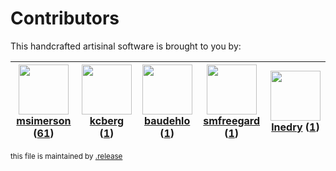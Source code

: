 # Contributors

This handcrafted artisinal software is brought to you by:

| <img height="80" src="https://avatars.githubusercontent.com/u/261635?v=4"><br><a href="https://github.com/msimerson">msimerson</a> (<a href="https://github.com/haraka/haraka-plugin-access/commits?author=msimerson">61</a>) | <img height="80" src="https://avatars.githubusercontent.com/u/1432035?v=4"><br><a href="https://github.com/kcberg">kcberg</a> (<a href="https://github.com/haraka/haraka-plugin-access/commits?author=kcberg">1</a>) | <img height="80" src="https://avatars.githubusercontent.com/u/662371?v=4"><br><a href="https://github.com/baudehlo">baudehlo</a> (<a href="https://github.com/haraka/haraka-plugin-access/commits?author=baudehlo">1</a>) | <img height="80" src="https://avatars.githubusercontent.com/u/550490?v=4"><br><a href="https://github.com/smfreegard">smfreegard</a> (<a href="https://github.com/haraka/haraka-plugin-access/commits?author=smfreegard">1</a>) | <img height="80" src="https://avatars.githubusercontent.com/u/203240?v=4"><br><a href="https://github.com/lnedry">lnedry</a> (<a href="https://github.com/haraka/haraka-plugin-access/commits?author=lnedry">1</a>) |
| :---------------------------------------------------------------------------------------------------------------------------------------------------------------------------------------------------------------------------: | :------------------------------------------------------------------------------------------------------------------------------------------------------------------------------------------------------------------: | :-----------------------------------------------------------------------------------------------------------------------------------------------------------------------------------------------------------------------: | :-----------------------------------------------------------------------------------------------------------------------------------------------------------------------------------------------------------------------------: | :-----------------------------------------------------------------------------------------------------------------------------------------------------------------------------------------------------------------: |

<sub>this file is maintained by [.release](https://github.com/msimerson/.release)</sub>
